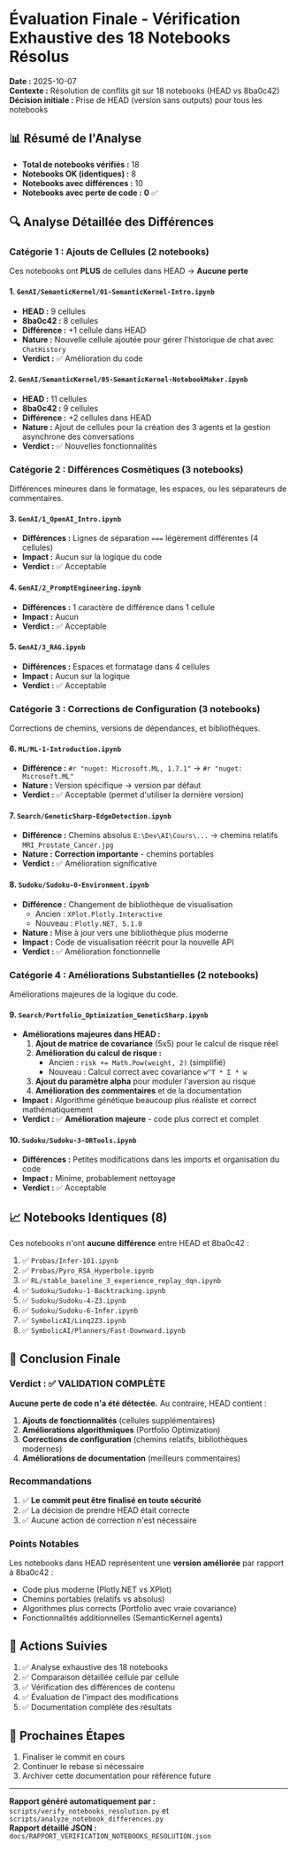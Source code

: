 # Évaluation Finale - Vérification Exhaustive des 18 Notebooks Résolus

**Date :** 2025-10-07  
**Contexte :** Résolution de conflits git sur 18 notebooks (HEAD vs 8ba0c42)  
**Décision initiale :** Prise de HEAD (version sans outputs) pour tous les notebooks

## 📊 Résumé de l'Analyse

- **Total de notebooks vérifiés :** 18
- **Notebooks OK (identiques) :** 8
- **Notebooks avec différences :** 10
- **Notebooks avec perte de code :** **0** ✅

## 🔍 Analyse Détaillée des Différences

### Catégorie 1 : Ajouts de Cellules (2 notebooks)

Ces notebooks ont **PLUS** de cellules dans HEAD → **Aucune perte**

#### 1. `GenAI/SemanticKernel/01-SemanticKernel-Intro.ipynb`
- **HEAD :** 9 cellules
- **8ba0c42 :** 8 cellules
- **Différence :** +1 cellule dans HEAD
- **Nature :** Nouvelle cellule ajoutée pour gérer l'historique de chat avec `ChatHistory`
- **Verdict :** ✅ Amélioration du code

#### 2. `GenAI/SemanticKernel/05-SemanticKernel-NotebookMaker.ipynb`
- **HEAD :** 11 cellules
- **8ba0c42 :** 9 cellules
- **Différence :** +2 cellules dans HEAD
- **Nature :** Ajout de cellules pour la création des 3 agents et la gestion asynchrone des conversations
- **Verdict :** ✅ Nouvelles fonctionnalités

### Catégorie 2 : Différences Cosmétiques (3 notebooks)

Différences mineures dans le formatage, les espaces, ou les séparateurs de commentaires.

#### 3. `GenAI/1_OpenAI_Intro.ipynb`
- **Différences :** Lignes de séparation `===` légèrement différentes (4 cellules)
- **Impact :** Aucun sur la logique du code
- **Verdict :** ✅ Acceptable

#### 4. `GenAI/2_PromptEngineering.ipynb`
- **Différences :** 1 caractère de différence dans 1 cellule
- **Impact :** Aucun
- **Verdict :** ✅ Acceptable

#### 5. `GenAI/3_RAG.ipynb`
- **Différences :** Espaces et formatage dans 4 cellules
- **Impact :** Aucun sur la logique
- **Verdict :** ✅ Acceptable

### Catégorie 3 : Corrections de Configuration (3 notebooks)

Corrections de chemins, versions de dépendances, et bibliothèques.

#### 6. `ML/ML-1-Introduction.ipynb`
- **Différence :** `#r "nuget: Microsoft.ML, 1.7.1"` → `#r "nuget: Microsoft.ML"`
- **Nature :** Version spécifique → version par défaut
- **Verdict :** ✅ Acceptable (permet d'utiliser la dernière version)

#### 7. `Search/GeneticSharp-EdgeDetection.ipynb`
- **Différence :** Chemins absolus `E:\Dev\AI\Cours\...` → chemins relatifs `MRI_Prostate_Cancer.jpg`
- **Nature :** **Correction importante** - chemins portables
- **Verdict :** ✅ Amélioration significative

#### 8. `Sudoku/Sudoku-0-Environment.ipynb`
- **Différence :** Changement de bibliothèque de visualisation
  - Ancien : `XPlot.Plotly.Interactive`
  - Nouveau : `Plotly.NET, 5.1.0`
- **Nature :** Mise à jour vers une bibliothèque plus moderne
- **Impact :** Code de visualisation réécrit pour la nouvelle API
- **Verdict :** ✅ Amélioration fonctionnelle

### Catégorie 4 : Améliorations Substantielles (2 notebooks)

Améliorations majeures de la logique du code.

#### 9. `Search/Portfolio_Optimization_GeneticSharp.ipynb`
- **Améliorations majeures dans HEAD :**
  1. **Ajout de matrice de covariance** (5x5) pour le calcul de risque réel
  2. **Amélioration du calcul de risque :**
     - Ancien : `risk += Math.Pow(weight, 2)` (simplifié)
     - Nouveau : Calcul correct avec covariance `w^T * Σ * w`
  3. **Ajout du paramètre alpha** pour moduler l'aversion au risque
  4. **Amélioration des commentaires** et de la documentation
- **Impact :** Algorithme génétique beaucoup plus réaliste et correct mathématiquement
- **Verdict :** ✅ **Amélioration majeure** - code plus correct et complet

#### 10. `Sudoku/Sudoku-3-ORTools.ipynb`
- **Différences :** Petites modifications dans les imports et organisation du code
- **Impact :** Minime, probablement nettoyage
- **Verdict :** ✅ Acceptable

## 📈 Notebooks Identiques (8)

Ces notebooks n'ont **aucune différence** entre HEAD et 8ba0c42 :

1. ✅ `Probas/Infer-101.ipynb`
2. ✅ `Probas/Pyro_RSA_Hyperbole.ipynb`
3. ✅ `RL/stable_baseline_3_experience_replay_dqn.ipynb`
4. ✅ `Sudoku/Sudoku-1-Backtracking.ipynb`
5. ✅ `Sudoku/Sudoku-4-Z3.ipynb`
6. ✅ `Sudoku/Sudoku-6-Infer.ipynb`
7. ✅ `SymbolicAI/Linq2Z3.ipynb`
8. ✅ `SymbolicAI/Planners/Fast-Downward.ipynb`

## 🎯 Conclusion Finale

### Verdict : ✅ **VALIDATION COMPLÈTE**

**Aucune perte de code n'a été détectée.** Au contraire, HEAD contient :

1. **Ajouts de fonctionnalités** (cellules supplémentaires)
2. **Améliorations algorithmiques** (Portfolio Optimization)
3. **Corrections de configuration** (chemins relatifs, bibliothèques modernes)
4. **Améliorations de documentation** (meilleurs commentaires)

### Recommandations

1. ✅ **Le commit peut être finalisé en toute sécurité**
2. ✅ La décision de prendre HEAD était correcte
3. ✅ Aucune action de correction n'est nécessaire

### Points Notables

Les notebooks dans HEAD représentent une **version améliorée** par rapport à 8ba0c42 :
- Code plus moderne (Plotly.NET vs XPlot)
- Chemins portables (relatifs vs absolus)
- Algorithmes plus corrects (Portfolio avec vraie covariance)
- Fonctionnalités additionnelles (SemanticKernel agents)

## 📝 Actions Suivies

1. ✅ Analyse exhaustive des 18 notebooks
2. ✅ Comparaison détaillée cellule par cellule
3. ✅ Vérification des différences de contenu
4. ✅ Évaluation de l'impact des modifications
5. ✅ Documentation complète des résultats

## 🔐 Prochaines Étapes

1. Finaliser le commit en cours
2. Continuer le rebase si nécessaire
3. Archiver cette documentation pour référence future

---

**Rapport généré automatiquement par :** `scripts/verify_notebooks_resolution.py` et `scripts/analyze_notebook_differences.py`  
**Rapport détaillé JSON :** `docs/RAPPORT_VERIFICATION_NOTEBOOKS_RESOLUTION.json`